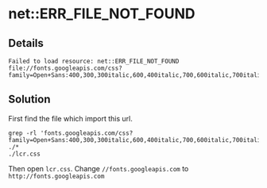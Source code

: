 # net::ERR_FILE_NOT_FOUND

## Details
```
Failed to load resource: net::ERR_FILE_NOT_FOUND
file://fonts.googleapis.com/css?family=Open+Sans:400,300,300italic,600,400italic,700,600italic,700italic,800italic,800
```

## Solution

First find the file which import this url.
```
grep -rl 'fonts.googleapis.com/css?family=Open+Sans:400,300,300italic,600,400italic,700,600italic,700italic,800italic,800' ./*
./lcr.css
```

Then open `lcr.css`. Change `//fonts.googleapis.com` to `http://fonts.googleapis.com`